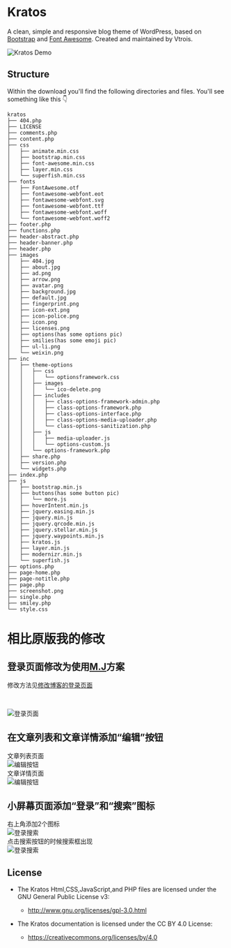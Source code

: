 # Kratos

A clean, simple and responsive blog theme of WordPress, based on [Bootstrap](https://github.com/twbs/bootstrap) and [Font Awesome](https://github.com/FortAwesome/Font-Awesome). Created and maintained by Vtrois.

![Kratos Demo](https://s2.ax1x.com/2019/03/24/AYUwY4.png)

## Structure
Within the download you'll find the following directories and files. You'll see something like this :point_down:

```
kratos
├── 404.php
├── LICENSE
├── comments.php
├── content.php
├── css
│   ├── animate.min.css
│   ├── bootstrap.min.css
│   ├── font-awesome.min.css
│   ├── layer.min.css
│   └── superfish.min.css
├── fonts
│   ├── FontAwesome.otf
│   ├── fontawesome-webfont.eot
│   ├── fontawesome-webfont.svg
│   ├── fontawesome-webfont.ttf
│   ├── fontawesome-webfont.woff
│   └── fontawesome-webfont.woff2
├── footer.php
├── functions.php
├── header-abstract.php
├── header-banner.php
├── header.php
├── images
│   ├── 404.jpg
│   ├── about.jpg
│   ├── ad.png
│   ├── arrow.png
│   ├── avatar.png
│   ├── background.jpg
│   ├── default.jpg
│   ├── fingerprint.png
│   ├── icon-ext.png
│   ├── icon-police.png
│   ├── icon.png
│   ├── licenses.png
│   ├── options(has some options pic)
│   ├── smilies(has some emoji pic)
│   ├── ul-li.png
│   └── weixin.png
├── inc
│   ├── theme-options
│   │   ├── css
│   │   │   └── optionsframework.css
│   │   ├── images
│   │   │   └── ico-delete.png
│   │   ├── includes
│   │   │   ├── class-options-framework-admin.php
│   │   │   ├── class-options-framework.php
│   │   │   ├── class-options-interface.php
│   │   │   ├── class-options-media-uploader.php
│   │   │   └── class-options-sanitization.php
│   │   ├── js
│   │   │   ├── media-uploader.js
│   │   │   └── options-custom.js
│   │   └── options-framework.php
│   ├── share.php
│   ├── version.php
│   └── widgets.php
├── index.php
├── js
│   ├── bootstrap.min.js
│   ├── buttons(has some button pic)
│   │   └── more.js
│   ├── hoverIntent.min.js
│   ├── jquery.easing.min.js
│   ├── jquery.min.js
│   ├── jquery.qrcode.min.js
│   ├── jquery.stellar.min.js
│   ├── jquery.waypoints.min.js
│   ├── kratos.js
│   ├── layer.min.js
│   ├── modernizr.min.js
│   └── superfish.js
├── options.php
├── page-home.php
├── page-notitle.php
├── page.php
├── screenshot.png
├── single.php
├── smiley.php
└── style.css
```

# 相比原版我的修改
## 登录页面修改为使用[M.J](http://webjyh.com/wordpress-login-page/)方案
修改方法见[修改博客的登录页面](http://www.wangxianfeng.cn/wordpress/2017/10/09/%e4%bf%ae%e6%94%b9%e5%8d%9a%e5%ae%a2%e7%9a%84%e7%99%bb%e5%bd%95%e9%a1%b5%e9%9d%a2/)

<br/>

![登录页面](/doc/images/login-page.png)


## 在文章列表和文章详情添加“编辑”按钮
文章列表页面
<br/>
![编辑按钮](/doc/images/edit_button.png)
<br/>
文章详情页面
<br/>
![编辑按钮](/doc/images/edit_button2.png)
## 小屏幕页面添加“登录”和“搜索”图标
右上角添加2个图标
<br/>
![登录搜索](/doc/images/search_login_button.png)
<br/>
点击搜索按钮的时候搜索框出现
<br/>
![登录搜索](/doc/images/search_login_button2.png)
<br/>
  
## License

- The Kratos Html,CSS,JavaScript,and PHP files are licensed under the GNU General Public License v3:
  - http://www.gnu.org/licenses/gpl-3.0.html

- The Kratos documentation is licensed under the CC BY 4.0 License:
  - https://creativecommons.org/licenses/by/4.0
